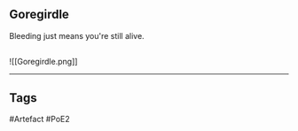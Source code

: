 ## Goregirdle
Bleeding just means you're still alive.
##
![[Goregirdle.png]]

---
## Tags
#Artefact
#PoE2